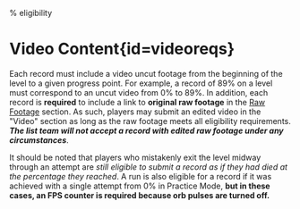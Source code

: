 % eligibility

<div class='panel fade js-scroll-anim' data-anim='fade'>

# Video Content{id=videoreqs}

Each record must include a video uncut footage from the beginning of the level to a given progress point. For example, a record of 89% on a level must correspond to an uncut video from 0% to 89%. In addition, each record is **required** to include a link to **original raw footage** in the [Raw Footage](/guidelines/rawfootage) section. As such, players may submit an edited video in the "Video" section as long as the raw footage meets all eligibility requirements. ***The list team will not accept a record with edited raw footage under any circumstances***. 

It should be noted that players who mistakenly exit the level midway through an attempt are *still eligible to submit a record as if they had died at the percentage they reached*. A run is also eligible for a record if it was achieved with a single attempt from 0% in Practice Mode, **but in these cases, an FPS counter is required because orb pulses are turned off.** 


</div>
